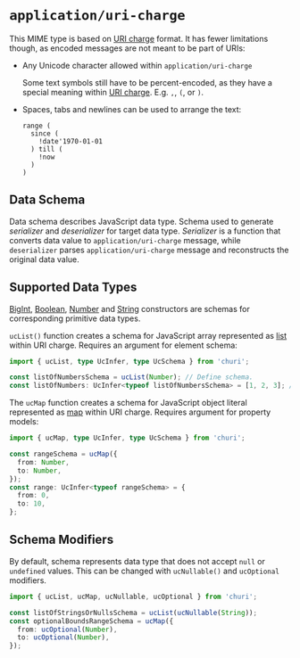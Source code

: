 # `application/uri-charge`

This MIME type is based on [URI charge] format. It has fewer limitations though, as encoded messages are not meant to be
part of URIs:

- Any Unicode character allowed within `application/uri-charge`

  Some text symbols still have to be percent-encoded, as they have a special meaning within [URI charge]. E.g. `,`, `(`,
  or `)`.

- Spaces, tabs and newlines can be used to arrange the text:

  ```
  range (
    since (
      !date'1970-01-01
    ) till (
      !now
    )
  )
  ```

[URI charge]: ./uri-charge-format.md

## Data Schema

Data schema describes JavaScript data type. Schema used to generate _serializer_ and _deserializer_ for target data
type. _Serializer_ is a function that converts data value to `application/uri-charge` message, while `deserializer`
parses `application/uri-charge` message and reconstructs the original data value.

## Supported Data Types

[BigInt], [Boolean], [Number] and [String] constructors are schemas for corresponding primitive data types.

`ucList()` function creates a schema for JavaScript array represented as [list] within URI charge. Requires an
argument for element schema:

```typescript
import { ucList, type UcInfer, type UcSchema } from 'churi';

const listOfNumbersSchema = ucList(Number); // Define schema.
const listOfNumbers: UcInfer<typeof listOfNumbersSchema> = [1, 2, 3]; // Infer data type.
```

The `ucMap` function creates a schema for JavaScript object literal represented as [map] within URI charge. Requires
argument for property models:

```typescript
import { ucMap, type UcInfer, type UcSchema } from 'churi';

const rangeSchema = ucMap({
  from: Number,
  to: Number,
});
const range: UcInfer<typeof rangeSchema> = {
  from: 0,
  to: 10,
};
```

[BigInt]: https://developer.mozilla.org/en-US/docs/Web/JavaScript/Reference/Global_Objects/BigInt
[Boolean]: https://developer.mozilla.org/en-US/docs/Web/JavaScript/Reference/Global_Objects/Boolean
[Number]: https://developer.mozilla.org/en-US/docs/Web/JavaScript/Reference/Global_Objects/Number
[String]: https://developer.mozilla.org/en-US/docs/Web/JavaScript/Reference/Global_Objects/String
[list]: ./uri-charge-format.md#list
[map]: ./uri-charge-format.md#map

## Schema Modifiers

By default, schema represents data type that does not accept `null` or `undefined` values. This can be changed with
`ucNullable()` and `ucOptional` modifiers.

```typescript
import { ucList, ucMap, ucNullable, ucOptional } from 'churi';

const listOfStringsOrNullsSchema = ucList(ucNullable(String));
const optionalBoundsRangeSchema = ucMap({
  from: ucOptional(Number),
  to: ucOptional(Number),
});
```
